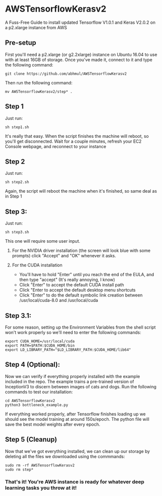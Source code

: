 # AWSTensorflowKerasv2

A Fuss-Free Guide to install updated Tensorflow V1.0.1 and Keras V2.0.2 on a p2.xlarge instance from AWS

## Pre-setup

First you'll need a p2.xlarge (or g2.2xlarge) instance on Ubuntu 16.04 to use with at least 16GB of storage. Once you've made it, connect to it and type the following command:

```
git clone https://github.com/abhmul/AWSTensorflowKerasv2
```

Then run the following command:

```
mv AWSTensorflowKerasv2/step* .
```

## Step 1

Just run:

```
sh step1.sh
```

It's really that easy. When the script finishes the machine will reboot, so you'll get disconnected. Wait for a couple minutes, refresh your EC2 Console webpage, and reconnect to your instance

## Step 2

Just run:

```
sh step2.sh
```

Again, the script will reboot the machine when it's finished, so same deal as in Step 1

## Step 3:

Just run:

```
sh step3.sh
```

This one will require some user input. 

1. For the NVIDIA driver installation (the screen will look blue with some prompts) click "Accept" and "OK" whenever it asks.

2. For the CUDA installation
   * You'll have to hold "Enter" until you reach the end of the EULA, and then type "accept" (It's really annoying, I know)
   * Click "Enter" to accept the default CUDA install path
   * Click "Enter to accept the default desktop menu shortcuts
   * Click "Enter" to do the default symbolic link creation between /usr/local/cuda-8.0 and /usr/local/cuda

## Step 3.1:

For some reason, setting up the Environment Variables from the shell script won't work properly so we'll need to enter the following commands:

```
export CUDA_HOME=/usr/local/cuda
export PATH=$PATH:$CUDA_HOME/bin
export LD_LIBRARY_PATH="$LD_LIBRARY_PATH:$CUDA_HOME/lib64"
```

## Step 4 (Optional):

Now we can verify if everything properly installed with the example included in the repo. The example trains a pre-trained version of InceptionV3 to discern between images of cats and dogs. Run the following commands to test our installation:

```
cd AWSTensorflowKerasv2
python3 bottleneck_example.py
```

If everything worked properly, after Tensorflow finishes loading up we should see the model training at around 150s/epoch. The python file will save the best model weights after every epoch.

## Step 5 (Cleanup)

Now that we've got everything installed, we can clean up our storage by deleting all the files we downloaded using the commmands:

```
sudo rm -rf AWSTensorflowKerasv2
sudo rm step*
```

### That's it! You're AWS instance is ready for whatever deep learning tasks you throw at it!
